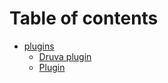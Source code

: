 # Table of contents

* [plugins](README.md)
  * [Druva plugin](plugins/page-1.md)
  * [Plugin](readme/plugin.md)
